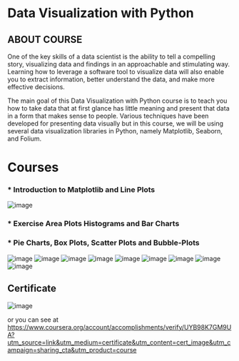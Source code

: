 # Data Visualization with Python

## ABOUT COURSE
One of the key skills of a data scientist is the ability to tell a compelling story, visualizing data and findings in an approachable and stimulating way. Learning how to leverage a software tool to visualize data will also enable you to extract information, better understand the data, and make more effective decisions.

The main goal of this Data Visualization with Python course is to teach you how to take data that at first glance has little meaning and present that data in a form that makes sense to people. Various techniques have been developed for presenting data visually but in this course, we will be using several data visualization libraries in Python, namely Matplotlib, Seaborn, and Folium.

 # Courses
  ### * Introduction to Matplotlib and Line Plots
   ![image](https://user-images.githubusercontent.com/82905492/146667221-3f645d6f-daa2-4607-9718-c1a0c6273e66.png)
   
  ### * Exercise Area Plots Histograms and Bar Charts
   
  ### * Pie Charts, Box Plots, Scatter Plots and Bubble-Plots
  ![image](https://user-images.githubusercontent.com/82905492/146667244-7e630b5d-c026-4d71-9fa7-63201e19fd9f.png)
  ![image](https://user-images.githubusercontent.com/82905492/146667246-2d98424e-71db-4e03-967c-2447cfb1f5d9.png)
  ![image](https://user-images.githubusercontent.com/82905492/146667249-0915e45c-44a7-4b0f-900a-b44f5d3d5862.png)
  ![image](https://user-images.githubusercontent.com/82905492/146667250-e536114b-af99-47b2-bfd5-3a54331cfbda.png) 
  ![image](https://user-images.githubusercontent.com/82905492/146667255-ccee03b2-0bd8-4d89-89b1-13606f580576.png)
  ![image](https://user-images.githubusercontent.com/82905492/146667259-0d52a156-ce73-4664-bc71-ca562e0351fb.png)
  ![image](https://user-images.githubusercontent.com/82905492/146667261-c32f284f-17df-486f-b051-43b8c4a987e5.png)
  ![image](https://user-images.githubusercontent.com/82905492/146667263-38e3a331-1432-46a5-9918-5a698342607b.png)
  ![image](https://user-images.githubusercontent.com/82905492/146667266-c7f75b42-73a5-4854-b5ad-39d23e271e56.png)



## Certificate

![image](https://user-images.githubusercontent.com/82905492/146667333-a1f861eb-fccc-4de4-b5db-8598cf4329f6.png)

or you can see at https://www.coursera.org/account/accomplishments/verify/UYB98K7GM9UA?utm_source=link&utm_medium=certificate&utm_content=cert_image&utm_campaign=sharing_cta&utm_product=course
